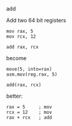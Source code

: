 add

Add two 64 bit registers

    mov rax, 5
    mov rcx, 12

    add rax, rcx

become

    move(5, into=rax)
    asm.mov(reg.rax, 5)

    add(rax, rcx)

better:

    rax = 5     ; mov
    rcx = 12    ; mov
    rax + rcx   ; add

